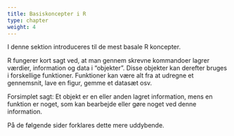 ```yaml
---
title: Basiskoncepter i R
type: chapter
weight: 4
---
```

I denne sektion introduceres til de mest basale R koncepter.

R fungerer kort sagt ved, at man gennem skrevne kommandoer lagrer
værdier, information og data i “objekter”. Disse objekter kan derefter
bruges i forskellige funktioner. Funktioner kan være alt fra at udregne
et gennemsnit, lave en figur, gemme et datasæt osv.

Forsimplet sagt: Et objekt er en eller anden lagret information, mens en
funktion er noget, som kan bearbejde eller gøre noget ved denne
information.

På de følgende sider forklares dette mere uddybende.
